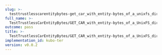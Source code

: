 ```yaml
---
slug: >-
  testtrustlesscarentitybytes-get_car_with_entity-bytes_of_a_unixfs_directory_(format-car)-header_content-disposition
full_name: >-
  TestTrustlessCarEntityBytes/GET_CAR_with_entity-bytes_of_a_UnixFS_directory_(format=car)/Header_Content-Disposition
outcome: pass
title: >-
  TestTrustlessCarEntityBytes/GET_CAR_with_entity-bytes_of_a_UnixFS_directory_(format=car)/Header_Content-Disposition
implementation_id: kubo-ter
version: v0.0.2
---
```


